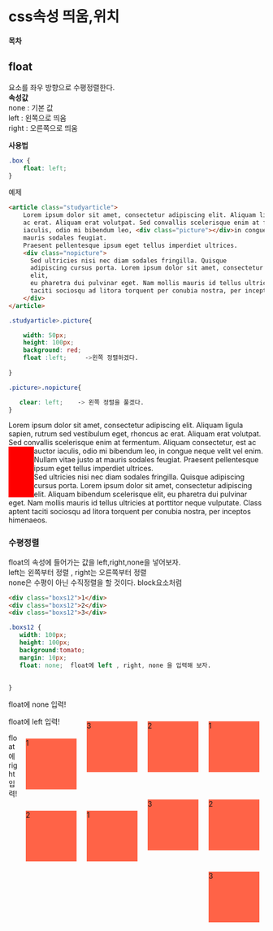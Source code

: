 # css속성 띄움,위치  
**목차**  







## float  
요소를 좌우 방향으로 수평정렬한다.  
**속성값**  
none : 기본 값  
left : 왼쪽으로 띄움  
right : 오른쪽으로 띄움  

**사용법**  
```css
.box {
    float: left;
}
```  
예제  
```html
<article class="studyarticle">
    Lorem ipsum dolor sit amet, consectetur adipiscing elit. Aliquam ligula sapien, rutrum sed vestibulum eget, rhoncus
    ac erat. Aliquam erat volutpat. Sed convallis scelerisque enim at fermentum. Aliquam consectetur, est ac auctor
    iaculis, odio mi bibendum leo, <div class="picture"></div>in congue neque velit vel enim. Nullam vitae justo at
    mauris sodales feugiat.
    Praesent pellentesque ipsum eget tellus imperdiet ultrices.
    <div class="nopicture">
      Sed ultricies nisi nec diam sodales fringilla. Quisque
      adipiscing cursus porta. Lorem ipsum dolor sit amet, consectetur adipiscing elit. Aliquam bibendum scelerisque
      elit,
      eu pharetra dui pulvinar eget. Nam mollis mauris id tellus ultricies at porttitor neque vulputate. Class aptent
      taciti sociosqu ad litora torquent per conubia nostra, per inceptos himenaeos.
    </div>
</article>
```  

```css
.studyarticle>.picture{ 

    width: 50px;
    height: 100px;
    background: red;
    float :left;     ->왼쪽 정렬하겠다.
 
}

.picture>.nopicture{

   clear: left;    -> 왼쪽 정렬을 풀겠다.
}
```


<style>
.studyarticle>.picture{ 
   width: 50px;
 height: 100px;
 background: red;
 float :left;
 margin
}
.picture>.nopicture{
   clear: left;
}
</style>
<article class="studyarticle">
    Lorem ipsum dolor sit amet, consectetur adipiscing elit. Aliquam ligula sapien, rutrum sed vestibulum eget, rhoncus
    ac erat. Aliquam erat volutpat. Sed convallis scelerisque enim at fermentum. Aliquam consectetur, est ac auctor
    iaculis, odio mi bibendum leo, <div class="picture"></div>in congue neque velit vel enim. Nullam vitae justo at
    mauris sodales feugiat.
    Praesent pellentesque ipsum eget tellus imperdiet ultrices.
    <div class="nopicture">
      Sed ultricies nisi nec diam sodales fringilla. Quisque
      adipiscing cursus porta. Lorem ipsum dolor sit amet, consectetur adipiscing elit. Aliquam bibendum scelerisque
      elit,
      eu pharetra dui pulvinar eget. Nam mollis mauris id tellus ultricies at porttitor neque vulputate. Class aptent
      taciti sociosqu ad litora torquent per conubia nostra, per inceptos himenaeos.
    </div>
  </article>

  ### 수평정렬  
  float의 속성에 들어가는 값을 left,right,none을 넣어보자.  
  left는 왼쪽부터 정렬 , right는 오른쪽부터 정렬  
  none은 수평이 아닌 수직정렬을 할 것이다. block요소처럼  
  ```html
<div class="boxs12">1</div>
<div class="boxs12">2</div>
<div class="boxs12">3</div>
```  
```css
.boxs12 {
   width: 100px;
   height: 100px;
   background:tomato;
   margin: 10px;
   float: none;  float에 left , right, none 을 입력해 보자.
   
                 
}
```  
float에 none 입력!  
<style>
.boxs12 {
   width: 100px;
   height: 100px;
   background:tomato;
   margin: 10px;
   float: none;
}
</style>
<div class="boxs12">1</div>
<div class="boxs12">2</div>
<div class="boxs12">3</div>  

float에 left 입력!  
<style>
.boxs12 {
   width: 100px;
   height: 100px;
   background:tomato;
   margin: 10px;
   float: left;
}
</style>
<div class="boxs12">1</div>
<div class="boxs12">2</div>
<div class="boxs12">3</div>  

float에 right 입력!  
<style>
.boxs12 {
   width: 100px;
   height: 100px;
   background:tomato;
   margin: 10px;
   float: right;
}
</style>
<div class="boxs12">1</div>
<div class="boxs12">2</div>
<div class="boxs12">3</div>





